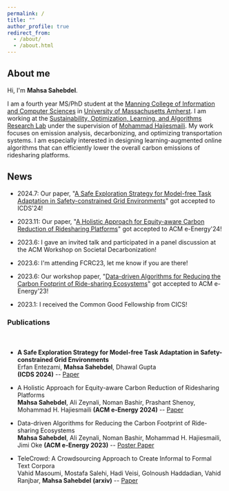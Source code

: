 ```yaml
---
permalink: /
title: ""
author_profile: true
redirect_from: 
  - /about/
  - /about.html
---
```


## About me
Hi, I'm __Mahsa Sahebdel__.

I am a fourth year MS/PhD student at the [Manning College of Information and Computer Sciences](https://www.cics.umass.edu/) in [University of Massachusetts Amherst](https://www.umass.edu/). I am working at the [Sustainability, Optimization, Learning, and Algorithms Research Lab](https://solar.cs.umass.edu/) under the supervision of [Mohammad Hajiesmaili](https://www.cics.umass.edu/people/hajiesmaili-mohammad). My work focuses on emission analysis, decarbonizing, and optimizing transportation systems. I am especially interested in designing learning-augmented online algorithms that can efficiently lower the overall carbon emissions of ridesharing platforms.

## News
- 2024.7: Our paper, "[A Safe Exploration Strategy for Model-free Task Adaptation in Safety-constrained Grid Environments](https://arxiv.org/pdf/2408.00997)" got accepted to ICDS'24!

- 2023.11: Our paper, "[A Holistic Approach for Equity-aware Carbon Reduction of Ridesharing Platforms](https://arxiv.org/pdf/2402.01644.pdf)" got accepted to ACM e-Energy'24!

- 2023.6: I gave an invited talk and participated in a panel discussion at the ACM Workshop on Societal Decarbonization!

- 2023.6: I'm attending FCRC23, let me know if you are there!

- 2023.6: Our workshop paper, "[Data-driven Algorithms for Reducing the Carbon Footprint of Ride-sharing Ecosystems](https://dl.acm.org/doi/abs/10.1145/3599733.3606300)" got accepted to ACM e-Energy'23!

- 2023.1: I received the Common Good Fellowship from CICS!


### Publications

<div style="line-height:150%;">
    <br>
</div>


- **A Safe Exploration Strategy for Model-free Task Adaptation in Safety-constrained Grid Environments** \
  Erfan Entezami, __Mahsa Sahebdel__, Dhawal Gupta\
  **(ICDS 2024)** -- [Paper](https://arxiv.org/pdf/2408.00997)

- A Holistic Approach for Equity-aware Carbon Reduction of Ridesharing Platforms\
  __Mahsa Sahebdel__, Ali Zeynali, Noman Bashir,  Prashant Shenoy, Mohammad H. Hajiesmaili
 **(ACM e-Energy 2024)** -- [Paper](https://arxiv.org/pdf/2402.01644.pdf)

- Data-driven Algorithms for Reducing the Carbon Footprint of Ride-sharing Ecosystems\
  __Mahsa Sahebdel__, Ali Zeynali, Noman Bashir, Mohammad H. Hajiesmaili, Jimi Oke
 **(ACM e-Energy 2023)** -- [Poster Paper](https://dl.acm.org/doi/abs/10.1145/3599733.3606300)

- TeleCrowd: A Crowdsourcing Approach to Create Informal to Formal Text Corpora\
 Vahid Masoumi, Mostafa Salehi, Hadi Veisi, Golnoush Haddadian, Vahid Ranjbar, __Mahsa Sahebdel__
 **(arxiv)** -- [Paper]([https://dl.acm.org/doi/abs/10.1145/3599733.3606300](https://arxiv.org/ftp/arxiv/papers/2004/2004.11771.pdf))
  
  
